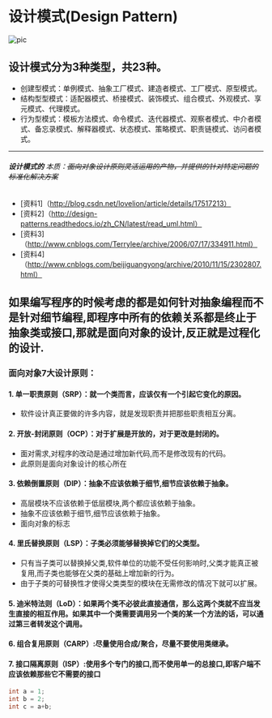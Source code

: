 # 设计模式(Design Pattern) 
![pic](https://raw.githubusercontent.com/linux-downey/bloc_test/master/picture/Makedown/Makedown.png)  

##  设计模式分为3种类型，共23种。
+   创建型模式：单例模式、抽象工厂模式、建造者模式、工厂模式、原型模式。
+   结构型型模式：适配器模式、桥接模式、装饰模式、组合模式、外观模式、享元模式、代理模式。
+   行为型模式：模板方法模式、命令模式、迭代器模式、观察者模式、中介者模式、备忘录模式、解释器模式、状态模式、策略模式、职责链模式、访问者模式。
---

######  **设计模式的** *本质*：~~面向对象设计原则灵活运用的产物，并提供的针对特定问题的标准化解决方案~~ 
+   [资料1]（http://blog.csdn.net/lovelion/article/details/17517213）
+   [资料2]（http://design-patterns.readthedocs.io/zh_CN/latest/read_uml.html）
+   [资料3]（http://www.cnblogs.com/Terrylee/archive/2006/07/17/334911.html）
+   [资料4]（http://www.cnblogs.com/beijiguangyong/archive/2010/11/15/2302807.html）

## 如果编写程序的时候考虑的都是如何针对抽象编程而不是针对细节编程,即程序中所有的依赖关系都是终止于抽象类或接口,那就是面向对象的设计,反正就是过程化的设计.
### 面向对象7大设计原则：

#### 1.  单一职责原则（SRP）：就一个类而言，应该仅有一个引起它变化的原因。
+   软件设计真正要做的许多内容，就是发现职责并把那些职责相互分离。
#### 2.  开放-封闭原则（OCP）：对于扩展是开放的，对于更改是封闭的。
+   面对需求,对程序的改动是通过增加新代码,而不是修改现有的代码。
+   此原则是面向对象设计的核心所在
#### 3.  依赖倒置原则（DIP）：抽象不应该依赖于细节,细节应该依赖于抽象。
+   高层模块不应该依赖于低层模块,两个都应该依赖于抽象。
+   抽象不应该依赖于细节,细节应该依赖于抽象。
+   面向对象的标志
#### 4.  里氏替换原则（LSP）：子类必须能够替换掉它们的父类型。
+   只有当子类可以替换掉父类,软件单位的功能不受任何影响时,父类才能真正被复用,而子类也能够在父类的基础上增加新的行为。
+   由于子类的可替换性才使得父类类型的模块在无需修改的情况下就可以扩展。
#### 5.  迪米特法则（LoD）：如果两个类不必彼此直接通信，那么这两个类就不应当发生直接的相互作用。如果其中一个类需要调用另一个类的某一个方法的话，可以通过第三者转发这个调用。
#### 6.  组合复用原则（CARP）:尽量使用合成/聚合，尽量不要使用类继承。
#### 7.  接口隔离原则（ISP）:使用多个专门的接口,而不使用单一的总接口,即客户端不应该依赖那些它不需要的接口

``` C# 代码引用
int a = 1;
int b = 2;
int c = a+b;
```